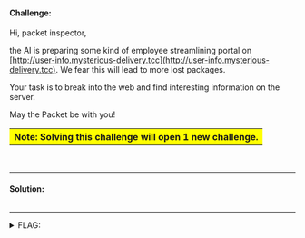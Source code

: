 #### Challenge:

Hi, packet inspector,

the AI is preparing some kind of employee streamlining portal on [http://user-info.mysterious-delivery.tcc](http://user-info.mysterious-delivery.tcc). We fear this will lead to more lost packages.

Your task is to break into the web and find interesting information on the server.

May the Packet be with you!

<center>
<table><th bgcolor=#FFFF00>Note: Solving this challenge will open 1 new challenge.</th></table></center>
<br>

---

#### Solution:

```bash
```

---

<details><summary>FLAG:</summary>

```
FLAG{OONU-Pm7V-BK3s-YftK}
```

</details>
<br/>
